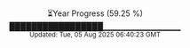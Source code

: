 <p align="center">
⏳Year Progress (59.25 %) <br>
█████████████████▁▁▁▁▁▁▁▁▁▁▁▁▁ <br>
<sub>Updated: Tue, 05 Aug 2025 06:40:23 GMT</sub>
</p>

